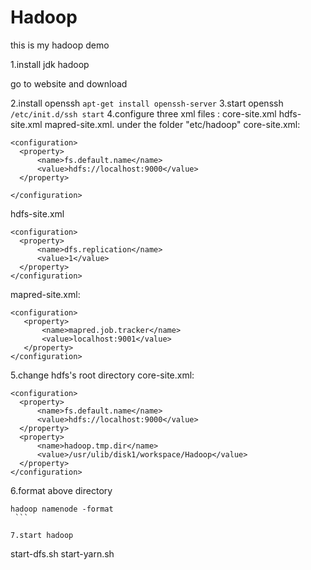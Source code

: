 # Hadoop
this is my hadoop demo

1.install jdk hadoop 
  
  go to website and download
  
2.install openssh
``
  apt-get install openssh-server
``
3.start openssh
``
  /etc/init.d/ssh start
``
4.configure three xml files : core-site.xml hdfs-site.xml mapred-site.xml. under the folder "etc/hadoop"
  core-site.xml:
  ```
  <configuration>
	<property>
		<name>fs.default.name</name>
		<value>hdfs://localhost:9000</value>
	</property>
	
</configuration>
  ```
  hdfs-site.xml
  ```
  <configuration>
	<property>
		<name>dfs.replication</name>
		<value>1</value>	
	</property>
</configuration>
  ```
 mapred-site.xml:
 ```
 <configuration>
	<property>
		<name>mapred.job.tracker</name>	
		<value>localhost:9001</value>
	</property>
</configuration>
 ```

5.change hdfs's root directory
core-site.xml:
  ```
  <configuration>
	<property>
		<name>fs.default.name</name>
		<value>hdfs://localhost:9000</value>
	</property>
	<property>
		<name>hadoop.tmp.dir</name>
		<value>/usr/ulib/disk1/workspace/Hadoop</value>	
	</property>
</configuration>
  ```

6.format above directory
   ```
   hadoop namenode -format
    ```

7.start hadoop
 ```
  start-dfs.sh
  start-yarn.sh
   ```

